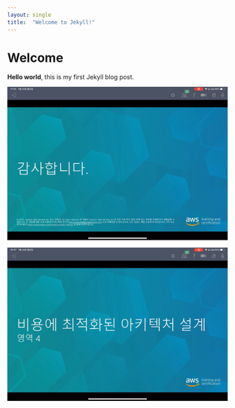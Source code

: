 ```yaml
---
layout: single
title:  "Welcome to Jekyll!"
---
```


# Welcome

**Hello world**, this is my first Jekyll blog post.



![추가이미지](../images/2023-01-12-first/03.MP4_snapshot_01.22.40_[2022.04.04_14.34.43].jpg)



![1](../images/2023-01-12-first/1.jpg)
